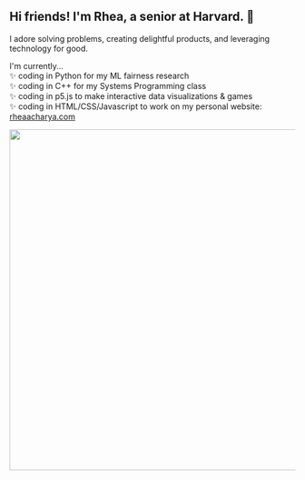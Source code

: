 ## Hi friends! I'm Rhea, a senior at Harvard. 🌱

I adore solving problems, creating delightful products, and leveraging technology for good.

I'm currently...  
 ✨ coding in Python for my ML fairness research  
 ✨ coding in C++ for my Systems Programming class  
 ✨ coding in p5.js to make interactive data visualizations & games  
 ✨ coding in HTML/CSS/Javascript to work on my personal website: [rheaacharya.com](rheaacharya.com)

 <img src="https://d3frb2mbny706b.cloudfront.net/rheaacharya11" width="600">

<!--
**rheaacharya11/rheaacharya11** is a ✨ _special_ ✨ repository because its `README.md` (this file) appears on your GitHub profile.


- 🌱 I’m currently learning ...
- 👯 I’m looking to collaborate on ...
- 🤔 I’m looking for help with ...
- 💬 Ask me about ...
- 📫 How to reach me: ...
- 😄 Pronouns: ...
- ⚡ Fun fact: ...
-->
